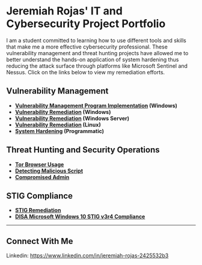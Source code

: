 # Jeremiah Rojas' IT and Cybersecurity Project Portfolio

I am a student committed to learning how to use different tools and skills that make me a more effective cybersecurity professional. These vulnerability management and threat hunting  projects have allowed me to better understand the hands-on application of system hardening thus reducing the attack surface through platforms like Microsoft Sentinel and Nessus. Click on the links below to view my remediation efforts.


## Vulnerability Management

- **[Vulnerability Management Program Implementation](https://github.com/Jeremiah-Rojas/Vulnerability-Management) (Windows)**
- **[Vulnerability Remediation](https://github.com/Jeremiah-Rojas/Vulnerability-Remediation) (Windows)**
- **[Vulnerability Remediation](https://github.com/Jeremiah-Rojas/windows-server/blob/main/README.md) (Windows Server)**
- **[Vulnerability Remediation](https://github.com/Jeremiah-Rojas/Vulnerability-Remediation-Linux-) (Linux)**
- **[System Hardening](https://github.com/Jeremiah-Rojas/System-Hardening/blob/main/README.md) (Programmatic)**

## Threat Hunting and Security Operations

- **[Tor Browser Usage](https://github.com/Jeremiah-Rojas/Threat-Hunting)**
- **[Detecting Malicious Script](https://github.com/Jeremiah-Rojas/Malicious-Script)**
- **[Compromised Admin]()**

## STIG Compliance

- **[STIG Remediation](https://github.com/Jeremiah-Rojas/Jeremiah-Rojas/tree/main/STIGs)**
- **[DISA Microsoft Windows 10 STIG v3r4 Compliance](https://github.com/Jeremiah-Rojas/DISA-Microsoft-Windows-10-STIG-v3r4-Compliance)**
<hr/>

## Connect With Me

Linkedin: https://www.linkedin.com/in/jeremiah-rojas-2425532b3

<!--
<img width="35" alt="image" src="https://github.com/user-attachments/assets/2f41c7cd-5ea8-4475-b451-a37161b6c3fb"> 
<img width="35" alt="image" src="https://github.com/user-attachments/assets/77649969-9910-4994-8b96-74a116cfb2a8">
-->
